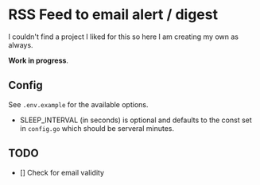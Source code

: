 # RSS Feed to email alert / digest
I couldn't find a project I liked for this so here I am creating my own as always.

**Work in progress**.

## Config
See `.env.example` for the available options.

- SLEEP_INTERVAL (in seconds) is optional and defaults to the const set in `config.go` which should be serveral minutes.


## TODO
- [] Check for email validity
